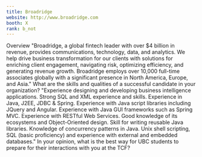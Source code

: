 ```yaml
---
title: Broadridge
website: http://www.broadridge.com
booth: X
rank: b_not
---
```

Overview
"Broadridge, a global fintech leader with over $4 billion in revenue, provides communications, technology, data, and analytics. We help drive business transformation for our clients with solutions for enriching client engagement, navigating risk, optimizing efficiency, and generating revenue growth. Broadridge employs over 10,000 full-time associates globally with a significant presence in North America, Europe, and Asia."
What are the skills and qualities of a successful candidate in your organization?
"Experience designing and developing business intelligence applications.
Strong SQL and XML experience and skills.
Experience in Java, J2EE, JDBC & Spring.
Experience with Java script libraries including JQuery and Angular.
Experience with Java GUI frameworks such as Spring MVC.
Experience with RESTful Web Services.
Good knowledge of its ecosystems and Object-Oriented design.
Skill for writing reusable Java libraries.
Knowledge of concurrency patterns in Java.
Unix shell scripting,
SQL (basic proficiency) and experience with external and embedded databases."
In your opinion, what is the best way for UBC students to prepare for their interactions with you at the TCF?

